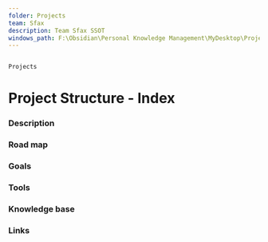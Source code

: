 ```yaml
---
folder: Projects
team: Sfax
description: Team Sfax SSOT
windows_path: F:\Obsidian\Personal Knowledge Management\MyDesktop\Projects\DiFfrenzZ\Sfax
---
```


``` ActivityHistory

Projects
```





# Project Structure - Index

### Description

### Road map

### Goals

### Tools

### Knowledge base

### Links